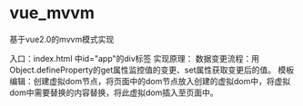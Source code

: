 # vue_mvvm
基于vue2.0的mvvm模式实现

入口：index.html 中id="app"的div标签
实现原理：
    数据变更流程：用Object.defineProperty的get属性监控值的变更、set属性获取变更后的值。
    模板编辑：创建虚拟dom节点，将页面中的dom节点放入创建的虚拟dom中，将虚拟dom中需要替换的内容替换，将此虚拟dom插入至页面中。

